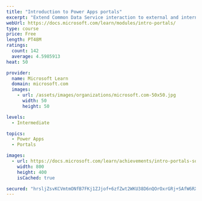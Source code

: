 ```yaml
---
title: "Introduction to Power Apps portals"
excerpt: "Extend Common Data Service interaction to external and internal audiences such as customers, partners, and employees. Use portals to set up an interactive, web-based sales, services, support, and social engagement application platform to connect with customers, engage with communities, manage site content, and empower your channel partners. Empower anyone inside or outside your organization to interact with Common Data Service data by using portals."
webUrl: https://docs.microsoft.com/learn/modules/intro-portals/
type: course
price: Free
length: PT48M
ratings:
  count: 142
  average: 4.5985913
heat: 50

provider:
  name: Microsoft Learn
  domain: microsoft.com
  images:
    - url: /assets/images/organizations/microsoft.com-50x50.jpg
      width: 50
      height: 50

levels:
  - Intermediate

topics:
  - Power Apps
  - Portals

images:
  - url: https://docs.microsoft.com/learn/achievements/intro-portals-social.png
    width: 800
    height: 400
    isCached: true

secured: "hrsljZsvKCVmtmONfB7FKj1ZJjof+6zfZwt2WKU38D6nQOrOxrGRj+SAfW6RXxzI1gJByTP/5NqRUa60PsiyMk1/dhhuVPuu4XPWeUWZNUf3uQX9T8FSDOdfwjzaUjyrv/iY+Fj4h3/+72dvsyzlHnVgV4j8tQjQbXjMRi7bqzjEGsvDXAdvh8KGcbEsygmcr2ESfddiVV9Ndv3Tr1/WWKzvWe/L+5ZeQ6h42dxdJo9FXDBSDefsJvo+1XntSkVEmFawqdYejbiO6p9n/H9U02pFxDpFe+DRE/MjSFVG3KFi8ABHTp1lkuumVVDQMMZG5nI0k8dJTMumaOebUeQ9y4UG6lSeJDJQ9YsvGhSvWPOZbXSLvTLoK7hI2IVteukr2Javo9AYR9vbtR0MhgeZ2ZD++jdNHt57nxlKfiFUdco=;k13C95k5DUmKp7ytRkSHWg=="
---
```


